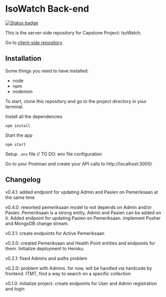 # IsoWatch Back-end

[![Status badge](https://img.shields.io/badge/status-development-blue.svg)](https://shields.io/)

This is the server-side repository for Capstone Project: IsoWatch.

Go to [client-side repository](https://github.com/aditydcp/isowatch-frontend).

## Installation

Some things you need to have installed:

- node
- npm
- nodemon

To start, clone this repository and go to the project directory in your terminal.

Install all the dependencies

    npm install

Start the app

    npm start

Setup <code>.env</code> file
// TO DO: env file configuration

Go to your Postman and create your API calls to http://localhost:3000/

## Changelog

v0.4.1: added endpoint for updating Admin and Pasien on Pemeriksaan at the same time

v0.4.0: reworked pemeriksaan model to not depends on Admin and/or Pasien. Pemeriksaan is a strong entity, Admin and Pasien can be added on it. Added endpoint for updating Pasien on Pemeriksaan. implement Pusher and MongoDB change stream.

v0.3.1: create endpoints for Active Pemeriksaan

v0.3.0: created Pemeriksaan and Health Point entities and endpoints for them. Initialize deployment to Heroku.

v0.2.1: fixed Admins and auths problem

v0.2.0: problem with Admins. for now, will be handled via hardcode by frontend. ITMT, find a way to search on a specific collection

v0.1.0: initialize project. create endpoints for User and Admin registration and login